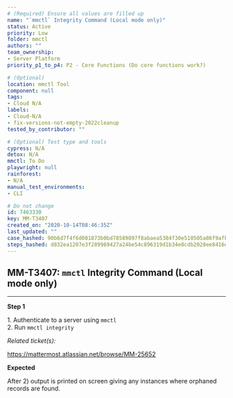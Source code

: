```yaml
---
# (Required) Ensure all values are filled up
name: "`mmctl` Integrity Command (Local mode only)"
status: Active
priority: Low
folder: mmctl
authors: ""
team_ownership:
- Server Platform
priority_p1_to_p4: P2 - Core Functions (Do core functions work?)

# (Optional)
location: mmctl Tool
component: null
tags:
- Cloud N/A
labels:
- Cloud-N/A
- fix-versions-not-empty-2022cleanup
tested_by_contributor: ""

# (Optional) Test type and tools
cypress: N/A
detox: N/A
mmctl: To Do
playwright: null
rainforest:
- N/A
manual_test_environments:
- CLI

# Do not change
id: 7463330
key: MM-T3407
created_on: "2020-10-14T08:46:35Z"
last_updated: ""
case_hashed: 90b6d7f4f6d081873b0bd78589897f8abaea5384f30e510505a86f9afb9f7d375a3136033d285c7e7a0bdb179ba943aa
steps_hashed: d832ea1207e3f289969427a24be54c896319d1b34e0cdb2028ee8416dc405b19c22469eb2e63056667d559ec66538479
---
```


<!-- (Auto-generated) Based on frontmatter's "key" and "name" -->

## MM-T3407: `mmctl` Integrity Command (Local mode only)

---

**Step 1**

1\. Authenticate to a server using `mmctl`\
2\. Run `mmctl integrity`

_Related ticket(s):_

<https://mattermost.atlassian.net/browse/MM-25652>

**Expected**

After 2) output is printed on screen giving any instances where orphaned records are found.
